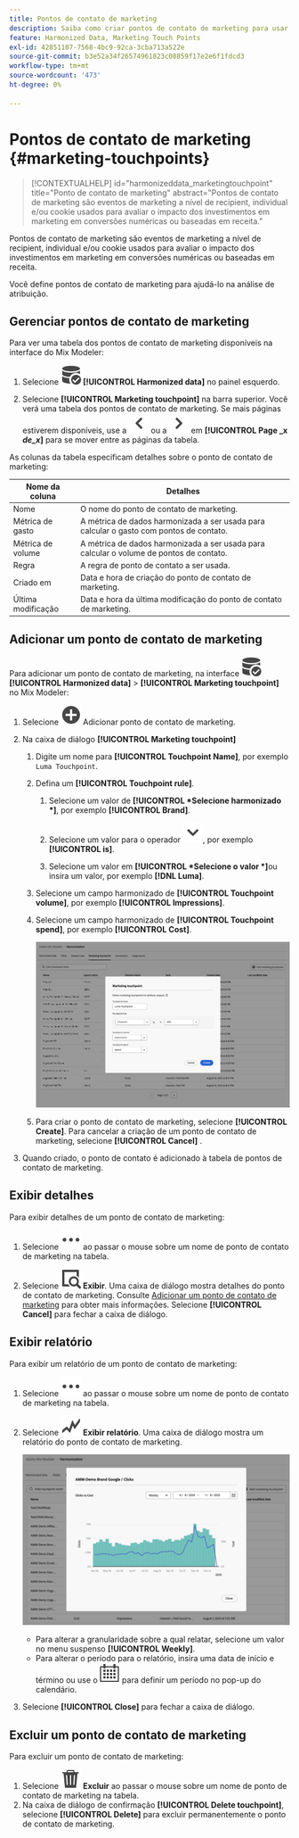 ```yaml
---
title: Pontos de contato de marketing
description: Saiba como criar pontos de contato de marketing para usar como parte da harmonização de seus dados no Mix Modeler.
feature: Harmonized Data, Marketing Touch Points
exl-id: 42851107-7568-4bc9-92ca-3cba713a522e
source-git-commit: b3e52a34f26574961823c08859f17e2e6f1fdcd3
workflow-type: tm+mt
source-wordcount: '473'
ht-degree: 0%

---
```


# Pontos de contato de marketing {#marketing-touchpoints}

>[!CONTEXTUALHELP]
>id="harmonizeddata_marketingtouchpoint"
>title="Ponto de contato de marketing"
>abstract="Pontos de contato de marketing são eventos de marketing a nível de recipient, individual e/ou cookie usados para avaliar o impacto dos investimentos em marketing em conversões numéricas ou baseadas em receita."


Pontos de contato de marketing são eventos de marketing a nível de recipient, individual e/ou cookie usados para avaliar o impacto dos investimentos em marketing em conversões numéricas ou baseadas em receita.

Você define pontos de contato de marketing para ajudá-lo na análise de atribuição.

## Gerenciar pontos de contato de marketing

Para ver uma tabela dos pontos de contato de marketing disponíveis na interface do Mix Modeler:

1. Selecione ![DataSearch](/help/assets/icons/DataCheck.svg) **[!UICONTROL Harmonized data]** no painel esquerdo.

1. Selecione **[!UICONTROL Marketing touchpoint]** na barra superior. Você verá uma tabela dos pontos de contato de marketing. Se mais páginas estiverem disponíveis, use a ![Seta para a esquerda](/help/assets/icons/ChevronLeft.svg) ou a ![Seta para a direita](/help/assets/icons/ChevronRight.svg) em **[!UICONTROL Page _x _de_x_]** para se mover entre as páginas da tabela.

As colunas da tabela especificam detalhes sobre o ponto de contato de marketing:

| Nome da coluna | Detalhes |
| --- | ---|
| Nome | O nome do ponto de contato de marketing. |
| Métrica de gasto | A métrica de dados harmonizada a ser usada para calcular o gasto com pontos de contato. |
| Métrica de volume | A métrica de dados harmonizada a ser usada para calcular o volume de pontos de contato. |
| Regra | A regra de ponto de contato a ser usada. |
| Criado em | Data e hora de criação do ponto de contato de marketing. |
| Última modificação | Data e hora da última modificação do ponto de contato de marketing. |


## Adicionar um ponto de contato de marketing

Para adicionar um ponto de contato de marketing, na interface ![DataSearch](/help/assets/icons/DataCheck.svg) **[!UICONTROL Harmonized data]** > **[!UICONTROL Marketing touchpoint]** no Mix Modeler:

1. Selecione ![Adicionar](/help/assets/icons/AddCircle.svg) Adicionar ponto de contato de marketing.

1. Na caixa de diálogo **[!UICONTROL Marketing touchpoint]**

   1. Digite um nome para **[!UICONTROL Touchpoint Name]**, por exemplo `Luma Touchpoint`.

   1. Defina um **[!UICONTROL Touchpoint rule]**.

      1. Selecione um valor de **[!UICONTROL *Selecione harmonizado *]**, por exemplo **[!UICONTROL Brand]**.

      1. Selecione um valor para o operador ![Divisa](/help/assets/icons/ChevronDown.svg), por exemplo **[!UICONTROL is]**.

      1. Selecione um valor em **[!UICONTROL *Selecione o valor *]**&#x200B;ou insira um valor, por exemplo **[!DNL Luma]**.

   1. Selecione um campo harmonizado de **[!UICONTROL Touchpoint volume]**, por exemplo **[!UICONTROL Impressions]**.

   1. Selecione um campo harmonizado de **[!UICONTROL Touchpoint spend]**, por exemplo **[!UICONTROL Cost]**.

      ![Ponto de contato de marketing](/help/assets/create-touchpoint.png)

   1. Para criar o ponto de contato de marketing, selecione **[!UICONTROL Create]**. Para cancelar a criação de um ponto de contato de marketing, selecione **[!UICONTROL Cancel]** .

1. Quando criado, o ponto de contato é adicionado à tabela de pontos de contato de marketing.


## Exibir detalhes

Para exibir detalhes de um ponto de contato de marketing:

1. Selecione ![Mais](/help/assets/icons/More.svg) ao passar o mouse sobre um nome de ponto de contato de marketing na tabela.

1. Selecione ![Exibir](/help/assets/icons/ViewDetail.svg) **Exibir**. Uma caixa de diálogo mostra detalhes do ponto de contato de marketing. Consulte [Adicionar um ponto de contato de marketing](#add-a-marketing-touchpoint) para obter mais informações. Selecione **[!UICONTROL Cancel]** para fechar a caixa de diálogo.


## Exibir relatório

Para exibir um relatório de um ponto de contato de marketing:

1. Selecione ![Mais](/help/assets/icons/More.svg) ao passar o mouse sobre um nome de ponto de contato de marketing na tabela.

1. Selecione ![GraphTrend](/help/assets/icons/GraphTrend.svg) **Exibir relatório**. Uma caixa de diálogo mostra um relatório do ponto de contato de marketing.

   ![Relatório de exibição do ponto de contato de marketing](../assets/marketingtouchpoint-view-report.png)

   * Para alterar a granularidade sobre a qual relatar, selecione um valor no menu suspenso **[!UICONTROL Weekly]**.
   * Para alterar o período para o relatório, insira uma data de início e término ou use o ![Calendário](/help/assets/icons/Calendar.svg) para definir um período no pop-up do calendário.

1. Selecione **[!UICONTROL Close]** para fechar a caixa de diálogo.

## Excluir um ponto de contato de marketing

Para excluir um ponto de contato de marketing:

1. Selecione ![Excluir](/help/assets/icons/Delete.svg) **Excluir** ao passar o mouse sobre um nome de ponto de contato de marketing na tabela.
1. Na caixa de diálogo de confirmação **[!UICONTROL Delete touchpoint]**, selecione **[!UICONTROL Delete]** para excluir permanentemente o ponto de contato de marketing.


